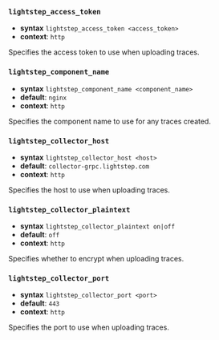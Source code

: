 ### `lightstep_access_token`

- **syntax** `lightstep_access_token <access_token>`
- **context**: `http`

Specifies the access token to use when uploading traces.

### `lightstep_component_name`

- **syntax** `lightstep_component_name <component_name>`
- **default**: `nginx`
- **context**: `http`

Specifies the component name to use for any traces created.

### `lightstep_collector_host`

- **syntax** `lightstep_collector_host <host>`
- **default**: `collector-grpc.lightstep.com`
- **context**: `http`

Specifies the host to use when uploading traces.

### `lightstep_collector_plaintext`

- **syntax** `lightstep_collector_plaintext on|off`
- **default**: `off`
- **context**: `http`

Specifies whether to encrypt when uploading traces.

### `lightstep_collector_port`

- **syntax** `lightstep_collector_port <port>`
- **default**: `443`
- **context**: `http`

Specifies the port to use when uploading traces.
